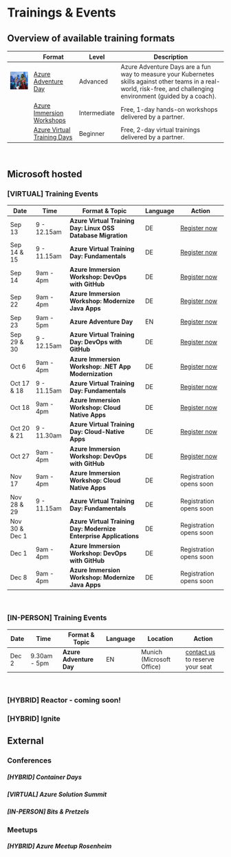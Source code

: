 # Trainings & Events

## Overview of available training formats

|        | Format   | Level |Description                          |   
|--------|---------|--------|-------------------------------------|
| <img src="./assets/azure_adventure_day.jpg">| [Azure Adventure Day](https://aka.ms/azure-adventure-day) | Advanced | Azure Adventure Days are a fun way to measure your Kubernetes skills against other teams in a real-world, risk-free, and challenging environment (guided by a coach).  |   
| <img src="">| [Azure Immersion Workshops](https://www.microsoft.com/de-de/techwiese/events/immersion-workshops.aspx) | Intermediate | Free, 1-day hands-on workshops delivered by a partner. |   
| <img src="">| [Azure Virtual Training Days](https://www.microsoft.com/de-de/techwiese/events/microsoft-training-days.aspx)| Beginner | Free, 2-day virtual trainings delivered by a partner. |   

<br/>

## Microsoft hosted

### [VIRTUAL] Training Events

| Date   | Time   | Format & Topic | Language                     |   Action |
|--------|---------|--------|-------------------------------------|----------------|
|Sep 13 | 9 - 12.15am | **Azure Virtual Training Day: Linux OSS Database Migration** | DE |[Register now](https://mktoevents.com/Microsoft+Event/354789/157-GQE-382)|
| Sep 14 & 15 | 9 - 11.15am | **Azure Virtual Training Day: Fundamentals** | DE |[Register now](https://mktoevents.com/Microsoft+Event/354547/157-GQE-382)|
| Sep 14 | 9am - 4pm | **Azure Immersion Workshop: DevOps with GitHub** | DE |[Register now](https://mktoevents.com/Microsoft+Event/354057/157-GQE-382)|
| Sep 22 | 9am - 4pm | **Azure Immersion Workshop: Modernize Java Apps** | DE |[Register now](https://mktoevents.com/Microsoft+Event/354345/157-GQE-382)|
| Sep 23 | 9am - 5pm | **Azure Adventure Day** | EN | [Register now](https://mktoevents.com/Microsoft+Event/360386/157-GQE-382)|
| Sep 29 & 30 | 9 - 12.15am | **Azure Virtual Training Day: DevOps with GitHub** | DE | [Register now](https://mktoevents.com/Microsoft+Event/355365/157-GQE-382)|
| Oct 6 | 9am - 4pm | **Azure Immersion Workshop: .NET App Modernization** | DE |[Register now](https://mktoevents.com/Microsoft+Event/357310/157-GQE-382)|
|Oct 17 & 18 | 9 - 11.15am | **Azure Virtual Training Day: Fundamentals** | DE |[Register now](https://mktoevents.com/Microsoft+Event/357817/157-GQE-382)|
| Oct 18 | 9am - 4pm | **Azure Immersion Workshop: Cloud Native Apps** | DE|[Register now](https://mktoevents.com/Microsoft+Event/357572/157-GQE-382)|
| Oct 20 & 21 | 9 - 11.30am | **Azure Virtual Training Day: Cloud-Native Apps** | DE |[Register now](https://mktoevents.com/Microsoft+Event/358566/157-GQE-382)|
| Oct 27 | 9am - 4pm | **Azure Immersion Workshop: DevOps with GitHub** | DE|[Register now](https://mktoevents.com/Microsoft+Event/360315/157-GQE-382)|
| Nov 17 | 9am - 4pm | **Azure Immersion Workshop: Cloud Native Apps** | DE|Registration opens soon|
| Nov 28 & 29 | 9 - 11.15am | **Azure Virtual Training Day: Fundamentals** | DE |Registration opens soon|
| Nov 30 & Dec 1 | | **Azure Virtual Training Day: Modernize Enterprise Applications** | DE |Registration opens soon|
| Dec 1 | 9am - 4pm | **Azure Immersion Workshop: DevOps with GitHub** | DE |Registration opens soon|
| Dec 8 | 9am - 4pm | **Azure Immersion Workshop: Modernize Java Apps** | DE | Registration opens soon|

<br/>

### [IN-PERSON] Training Events
| Date   | Time   | Format & Topic | Language                     |   Location | Action |
|--------|---------|--------|-------------------------------------|------------|--------|
| Dec 2 | 9.30am - 5pm | **Azure Adventure Day** | EN |Munich (Microsoft Office) | [contact us](mailto:azureadvday@microsoft.com) to reserve your seat

<br/>



### [HYBRID] Reactor - coming soon!

### [HYBRID] Ignite



## External

### Conferences

##### [HYBRID] Container Days
##### [VIRTUAL] Azure Solution Summit
##### [IN-PERSON] Bits & Pretzels

### Meetups

##### [HYBRID] Azure Meetup Rosenheim

